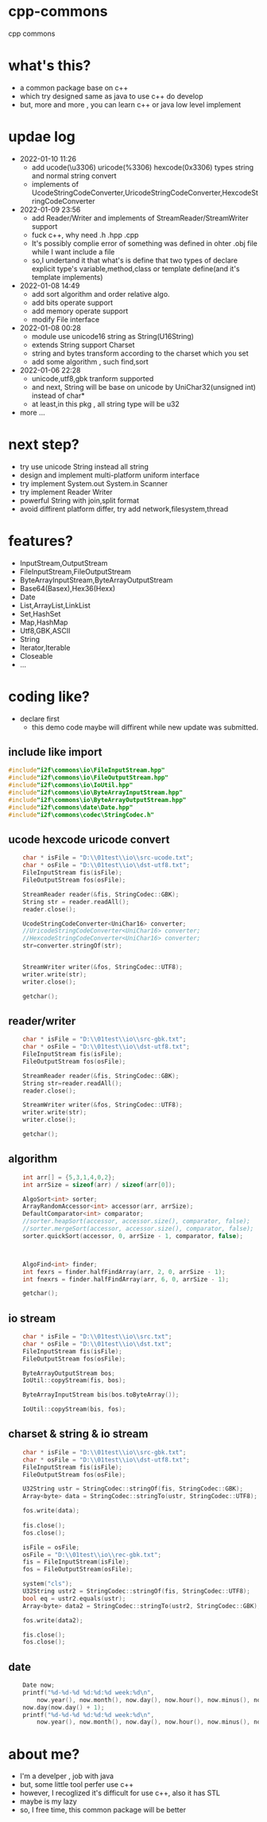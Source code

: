 # cpp-commons
cpp commons 
# what's this?
- a common package base on c++
- which try designed same as java to use c++ do develop
- but, more and more , you can learn c++ or java low level implement
# updae log
- 2022-01-10 11:26
	- add ucode(\u3306) uricode(%3306) hexcode(0x3306) types string and normal string convert
	- implements of UcodeStringCodeConverter,UricodeStringCodeConverter,HexcodeStringCodeConverter
- 2022-01-09 23:56
	- add Reader/Writer and implements of StreamReader/StreamWriter support
	- fuck c++, why need .h .hpp .cpp 
	- It's possibly complie error of something was defined in ohter .obj file while I want include a file
	- so,I undertand it that what's is define that two types of declare explicit type's variable,method,class or template define(and it's template implements)
- 2022-01-08 14:49
	- add sort algorithm and order relative algo.
	- add bits operate support
	- add memory operate support
	- modify File interface
- 2022-01-08 00:28
	- module use unicode16 string as String(U16String)
	- extends String support Charset
	- string and bytes transform according to the charset which you set
	- add some algorithm , such find,sort
- 2022-01-06 22:28
	- unicode,utf8,gbk tranform supported
	- and next, String will be base on unicode by UniChar32(unsigned int) instead of char*
	- at least,in this pkg , all string type will be u32
- more ...
# next step?
- try use unicode String instead all string
- design and implement multi-platform uniform interface
- try implement System.out System.in Scanner
- try implement Reader Writer
- powerful String with join,split format
- avoid diffirent platform differ, try add network,filesystem,thread
# features?
- InputStream,OutputStream
- FileInputStream,FileOutputStream
- ByteArrayInputStream,ByteArrayOutputStream
- Base64(Basex),Hex36(Hexx)
- Date
- List,ArrayList,LinkList
- Set,HashSet
- Map,HashMap
- Utf8,GBK,ASCII
- String
- Iterator,Iterable
- Closeable
- ...
# coding like?
- declare first
	- this demo code maybe will diffirent while new update was submitted.
## include like import
```c++
#include"i2f\commons\io\FileInputStream.hpp"
#include"i2f\commons\io\FileOutputStream.hpp"
#include"i2f\commons\io\IoUtil.hpp"
#include"i2f\commons\io\ByteArrayInputStream.hpp"
#include"i2f\commons\io\ByteArrayOutputStream.hpp"
#include"i2f\commons\date\Date.hpp"
#include"i2f\commons\codec\StringCodec.h"
```
## ucode hexcode uricode convert
```c++
	char * isFile = "D:\\01test\\io\\src-ucode.txt";
	char * osFile = "D:\\01test\\io\\dst-utf8.txt";
	FileInputStream fis(isFile);
	FileOutputStream fos(osFile);

	StreamReader reader(&fis, StringCodec::GBK);
	String str = reader.readAll();
	reader.close();

	UcodeStringCodeConverter<UniChar16> converter;
	//UricodeStringCodeConverter<UniChar16> converter;
	//HexcodeStringCodeConverter<UniChar16> converter;
	str=converter.stringOf(str);


	StreamWriter writer(&fos, StringCodec::UTF8);
	writer.write(str);
	writer.close();

	getchar();
```
## reader/writer
```c++
	char * isFile = "D:\\01test\\io\\src-gbk.txt";
	char * osFile = "D:\\01test\\io\\dst-utf8.txt";
	FileInputStream fis(isFile);
	FileOutputStream fos(osFile);

	StreamReader reader(&fis, StringCodec::GBK);
	String str=reader.readAll();
	reader.close();

	StreamWriter writer(&fos, StringCodec::UTF8);
	writer.write(str);
	writer.close();

	getchar();
```
## algorithm
```c++
	int arr[] = {5,3,1,4,0,2};
	int arrSize = sizeof(arr) / sizeof(arr[0]);

	AlgoSort<int> sorter;
	ArrayRandomAccessor<int> accessor(arr, arrSize);
	DefaultComparator<int> comparator;
	//sorter.heapSort(accessor, accessor.size(), comparator, false);
	//sorter.mergeSort(accessor, accessor.size(), comparator, false);
	sorter.quickSort(accessor, 0, arrSize - 1, comparator, false);



	AlgoFind<int> finder;
	int fexrs = finder.halfFindArray(arr, 2, 0, arrSize - 1);
	int fnexrs = finder.halfFindArray(arr, 6, 0, arrSize - 1);

	getchar();
```
## io stream
```c++
	char * isFile = "D:\\01test\\io\\src.txt";
	char * osFile = "D:\\01test\\io\\dst.txt";
	FileInputStream fis(isFile);
	FileOutputStream fos(osFile);

	ByteArrayOutputStream bos;
	IoUtil::copyStream(fis, bos);

	ByteArrayInputStream bis(bos.toByteArray());

	IoUtil::copyStream(bis, fos);
```
## charset & string & io stream
```c++
	char * isFile = "D:\\01test\\io\\src-gbk.txt";
	char * osFile = "D:\\01test\\io\\dst-utf8.txt";
	FileInputStream fis(isFile);
	FileOutputStream fos(osFile);

	U32String ustr = StringCodec::stringOf(fis, StringCodec::GBK);
	Array<byte> data = StringCodec::stringTo(ustr, StringCodec::UTF8);

	fos.write(data);
	
	fis.close();
	fos.close();

	isFile = osFile;
	osFile = "D:\\01test\\io\\rec-gbk.txt";
	fis = FileInputStream(isFile);
	fos = FileOutputStream(osFile);

	system("cls");
	U32String ustr2 = StringCodec::stringOf(fis, StringCodec::UTF8);
	bool eq = ustr2.equals(ustr);
	Array<byte> data2 = StringCodec::stringTo(ustr2, StringCodec::GBK);

	fos.write(data2);

	fis.close();
	fos.close();
```
## date
```c++
	Date now;
	printf("%d-%d-%d %d:%d:%d week:%d\n", 
		now.year(), now.month(), now.day(), now.hour(), now.minus(), now.second(), now.week());
	now.day(now.day() + 1);
	printf("%d-%d-%d %d:%d:%d week:%d\n", 
		now.year(), now.month(), now.day(), now.hour(), now.minus(), now.second(), now.week());
```
# about me?
- I'm a develper , job with java
- but, some little tool perfer use c++
- however, I recoglized it's difficult for use c++, also it has STL
- maybe is my lazy
- so, I free time, this common package will be better

